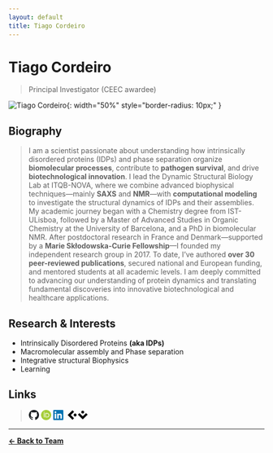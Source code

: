 ```yaml
---
layout: default
title: Tiago Cordeiro
---
```


# Tiago Cordeiro

> Principal Investigator (CEEC awardee)

![Tiago Cordeiro](/assets/images/team/cordeiro.jpg){: width="50%" style="border-radius: 10px;" }

## Biography
>I am a scientist passionate about understanding how intrinsically disordered proteins (IDPs) and phase separation organize **biomolecular processes**, contribute to **pathogen survival**, and drive **biotechnological innovation**. I lead the Dynamic Structural Biology Lab at ITQB-NOVA, where we combine advanced biophysical techniques—mainly **SAXS** and **NMR**—with **computational modeling** to investigate the structural dynamics of IDPs and their assemblies.
My academic journey began with a Chemistry degree from IST-ULisboa, followed by a Master of Advanced Studies in Organic Chemistry at the University of Barcelona, and a PhD in biomolecular NMR. After postdoctoral research in France and Denmark—supported by a **Marie Skłodowska-Curie Fellowship**—I founded my independent research group in 2017.
To date, I’ve authored **over 30 peer-reviewed publications**, secured national and European funding, and mentored students at all academic levels. I am deeply committed to advancing our understanding of protein dynamics and translating fundamental discoveries into innovative biotechnological and healthcare applications.

## Research & Interests

- Intrinsically Disordered Proteins **(aka IDPs)**
- Macromolecular assembly and Phase separation
- Integrative structural Biophysics
- Learning

## Links
> [<img src="/assets/images/icons/github_icon.png" alt="github" width="20" height="20">](https://github.com/CordeiroLab)
> [<img src="/assets/images/icons/orcid_icon.png" alt="orcid" width="20" height="20">](https://orcid.org/0000-0003-2663-3220)
> [<img src="/assets/images/icons/linkedin_icon.png" alt="linkedin" width="20" height="20">](https://www.linkedin.com/in/tiagoncordeiro)
> [<img src="/assets/images/icons/gscholar_icon.svg" alt="gscholar" width="0" height="20">](https://scholar.google.com/citations?user=ZKSPS14AAAAJ&hl=en)
>  [<img src="/assets/images/icons/ciencia-vitae_icon.png" alt="gscholar" width="40" height="20">](https://www.cienciavitae.pt//en/991A-E0D1-F2D2)

---

**[← Back to Team](/pages/team.html)**
